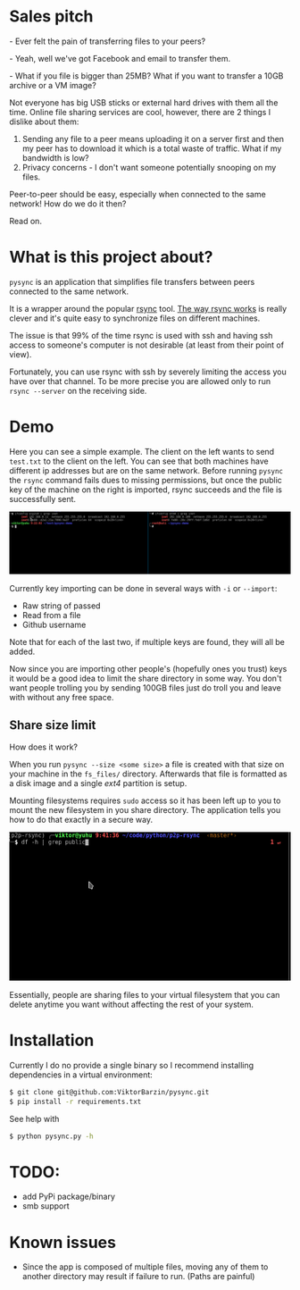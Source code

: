 # Sales pitch

\- Ever felt the pain of transferring files to your peers?

\- Yeah, well we've got Facebook and email to transfer them.

\- What if you file is bigger than 25MB? What if you want to transfer a 10GB archive or a VM image?

Not everyone has big USB sticks or external hard drives with them all the time. Online file sharing services are cool, however, there are 2 things I dislike about them:
1. Sending any file to a peer means uploading it on a server first and then my peer has to download it which is a total waste of traffic. What if my bandwidth is low?
2. Privacy concerns - I don't want someone potentially snooping on my files.

Peer-to-peer should be easy, especially when connected to the same network! How do we do it then?

Read on.

# What is this project about?
`pysync` is an application that simplifies file transfers between peers connected to the same network.

It is a wrapper around the popular [rsync](https://en.wikipedia.org/wiki/Rsync) tool.
[The way rsync works](https://rsync.samba.org/how-rsync-works.html) is really clever and it's quite easy to synchronize files on different machines.

The issue is that 99% of the time rsync is used with ssh and having ssh access to someone's computer is not desirable (at least from their point of view).

Fortunately, you can use rsync with ssh by severely limiting the access you have over that channel.
To be more precise you are allowed only to run `rsync --server` on the receiving side.

# Demo

Here you can see a simple example. The client on the left wants to send `test.txt` to the client on the left. You can see that both machines have different ip addresses but are on the same network. Before running `pysync` the `rsync` command fails dues to missing permissions, but once the public key of the machine on the right is imported, rsync succeeds and the file is  successfully sent.

![](./assets/pysync-demo.gif)

Currently key importing can be done in several ways with `-i` or `--import`:
- Raw string of passed
- Read from a file
- Github username

Note that for each of the last two, if multiple keys are found, they will all be added.

Now since you are importing other people's (hopefully ones you trust) keys it would be a good idea to limit the share directory in some way.
You don't want people trolling you by sending 100GB files just do troll you and leave with without any free space.

## Share size limit

How does it work?

When you run `pysync --size <some size>` a file is created with that size on your machine in the `fs_files/` directory.
Afterwards that file is formatted as a disk image and a single *ext4* partition is setup.

Mounting filesystems requires `sudo` access so it has been left up to you to mount the new filesystem in you share directory.
The application tells you how to do that exactly in a secure way.

![](./assets/pysync-size.gif)

Essentially, people are sharing files to your virtual filesystem that you can delete anytime you want without affecting the rest of your system.

# Installation
Currently I do no provide a single binary so I recommend installing dependencies in a virtual environment:
```bash
$ git clone git@github.com:ViktorBarzin/pysync.git
$ pip install -r requirements.txt
```

See help with
```bash
$ python pysync.py -h
```

# TODO:
- add PyPi package/binary
- smb support

# Known issues
- Since the app is composed of multiple files, moving any of them to another directory may result if failure to run. (Paths are painful)
